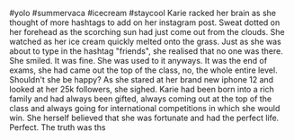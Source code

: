 #yolo #summervaca #icecream #staycool Karie racked her brain as she thought of more hashtags to add on her instagram post. Sweat dotted on her forehead as the scorching sun had just come out from the clouds. She watched as her ice cream quickly melted onto the grass. Just as she was about to  type in the hashtag "friends", she realised that no one was there. She smiled. It was fine. She was used to it anyways. It was the end of exams, she had came out the top of the class, no, the whole entire level. Shouldn't she be happy? As she stared at her brand new iphone 12 and looked at her 25k followers, she sighed.
Karie had been born into a rich family and had always been gifted, always coming out at the top of the class and always going for international competitions in which she would win. She herself believed that she was fortunate and had the perfect life. Perfect. The truth was ths
